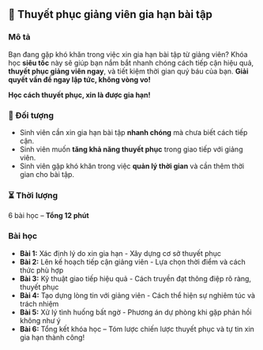 ## 📌 Thuyết phục giảng viên gia hạn bài tập  

### Mô tả  
Bạn đang gặp khó khăn trong việc xin gia hạn bài tập từ giảng viên? Khóa học **siêu tốc** này sẽ giúp bạn nắm bắt nhanh chóng cách tiếp cận hiệu quả, **thuyết phục giảng viên ngay**, và tiết kiệm thời gian quý báu của bạn. **Giải quyết vấn đề ngay lập tức, không vòng vo!**

**Học cách thuyết phục, xin là được gia hạn!**  

### 🎯 Đối tượng  
- Sinh viên cần xin gia hạn bài tập **nhanh chóng** mà chưa biết cách tiếp cận.  
- Sinh viên muốn **tăng khả năng thuyết phục** trong giao tiếp với giảng viên.  
- Sinh viên gặp khó khăn trong việc **quản lý thời gian** và cần thêm thời gian cho bài tập.  

### ⏳ Thời lượng  
6 bài học – **Tổng 12 phút**  

### Bài học  
- **Bài 1:** Xác định lý do xin gia hạn - Xây dựng cơ sở thuyết phục  
- **Bài 2:** Lên kế hoạch tiếp cận giảng viên - Lựa chọn thời điểm và cách thức phù hợp  
- **Bài 3:** Kỹ thuật giao tiếp hiệu quả - Cách truyền đạt thông điệp rõ ràng, thuyết phục  
- **Bài 4:** Tạo dựng lòng tin với giảng viên - Cách thể hiện sự nghiêm túc và trách nhiệm  
- **Bài 5:** Xử lý tình huống bất ngờ - Phương án dự phòng khi gặp phản hồi không như ý  
- **Bài 6:** Tổng kết khóa học – Tóm lược chiến lược thuyết phục và tự tin xin gia hạn thành công!